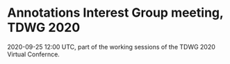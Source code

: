 # Annotations Interest Group meeting, TDWG 2020
2020-09-25 12:00 UTC, part of the working sessions of the TDWG 2020 Virtual Confernce.

